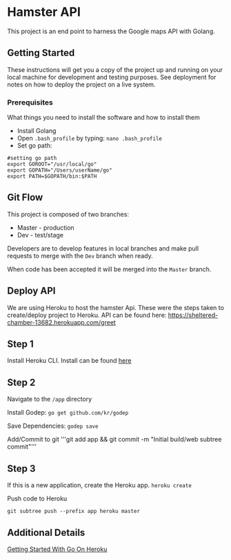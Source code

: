 # Hamster API

This project is an end point to harness the Google maps API with Golang. 

## Getting Started

These instructions will get you a copy of the project up and running on your local machine for development and testing purposes. See deployment for notes on how to deploy the project on a live system.

### Prerequisites

What things you need to install the software and how to install them

-   Install Golang
-   Open `.bash_profile` by typing: `nano .bash_profile`
-   Set go path:

```
#setting go path
export GOROOT="/usr/local/go"
export GOPATH="/Users/userName/go"
export PATH=$GOPATH/bin:$PATH
```

## Git Flow

This project is composed of two branches:

- Master - production
- Dev - test/stage

Developers are to develop features in local branches and make pull requests to merge with the `Dev` branch when ready. 

When code has been accepted it will be merged into the `Master` branch.  

## Deploy API
We are using Heroku to host the hamster Api. These were the steps taken to create/deploy project to Heroku.
API can be found here: https://sheltered-chamber-13682.herokuapp.com/greet

## Step 1
Install Heroku CLI. Install can be found [here](https://devcenter.heroku.com/articles/getting-started-with-go#set-up)

## Step 2
Navigate to the `/app` directory

Install Godep:
```go get github.com/kr/godep```

Save Dependencies:
```godep save```

Add/Commit to git
'''git add app && git commit -m "Initial build/web subtree commit"'''

## Step 3
If this is a new application, create the Heroku app.
```heroku create```

Push code to Heroku

```git subtree push --prefix app heroku master```

## Additional Details
[Getting Started With Go On Heroku](https://mmcgrana.github.io/2012/09/getting-started-with-go-on-heroku.html)